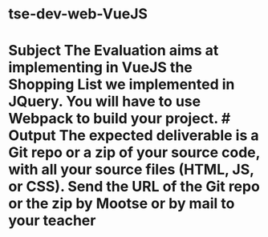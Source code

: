 # tse-dev-web-VueJS
# Subject  The Evaluation aims at implementing in VueJS the Shopping List we implemented in JQuery. You will have to use Webpack to build your project.  # Output  The expected deliverable is a Git repo or a zip of your source code, with all your source files (HTML, JS, or CSS).  Send the URL of the Git repo or the zip by Mootse or by mail to your teacher 
